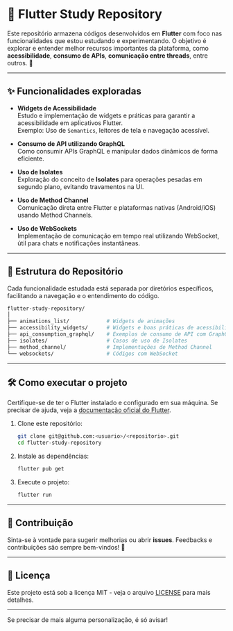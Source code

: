 # 📱 **Flutter Study Repository**

Este repositório armazena códigos desenvolvidos em **Flutter** com foco nas funcionalidades que estou estudando e experimentando. O objetivo é explorar e entender melhor recursos importantes da plataforma, como **acessibilidade**, **consumo de APIs**, **comunicação entre threads**, entre outros. 🚀

---

## ✨ **Funcionalidades exploradas**  
- **Widgets de Acessibilidade**  
  Estudo e implementação de widgets e práticas para garantir a acessibilidade em aplicativos Flutter.  
  Exemplo: Uso de `Semantics`, leitores de tela e navegação acessível.  

- **Consumo de API utilizando GraphQL**  
  Como consumir APIs GraphQL e manipular dados dinâmicos de forma eficiente.

- **Uso de Isolates**  
  Exploração do conceito de **Isolates** para operações pesadas em segundo plano, evitando travamentos na UI.

- **Uso de Method Channel**  
  Comunicação direta entre Flutter e plataformas nativas (Android/iOS) usando Method Channels.

- **Uso de WebSockets**  
  Implementação de comunicação em tempo real utilizando WebSocket, útil para chats e notificações instantâneas.

---

## 📂 **Estrutura do Repositório**
Cada funcionalidade estudada está separada por diretórios específicos, facilitando a navegação e o entendimento do código.  

```bash
flutter-study-repository/
│
├── animations_list/            # Widgets de animações
├── accessibility_widgets/      # Widgets e boas práticas de acessibilidade
├── api_consumption_graphql/    # Exemplos de consumo de API com GraphQL
├── isolates/                   # Casos de uso de Isolates
├── method_channel/             # Implementações de Method Channel
└── websockets/                 # Códigos com WebSocket
```

---

## 🛠️ **Como executar o projeto**
Certifique-se de ter o Flutter instalado e configurado em sua máquina. Se precisar de ajuda, veja a [documentação oficial do Flutter](https://docs.flutter.dev/get-started/install).  

1. Clone este repositório:
   ```bash
   git clone git@github.com:<usuario>/<repositorio>.git
   cd flutter-study-repository
   ```

2. Instale as dependências:
   ```bash
   flutter pub get
   ```

3. Execute o projeto:
   ```bash
   flutter run
   ```

---

## 🤝 **Contribuição**  
Sinta-se à vontade para sugerir melhorias ou abrir **issues**. Feedbacks e contribuições são sempre bem-vindos! 🌟

---

## 📄 **Licença**  
Este projeto está sob a licença MIT - veja o arquivo [LICENSE](LICENSE) para mais detalhes.

---

Se precisar de mais alguma personalização, é só avisar!
